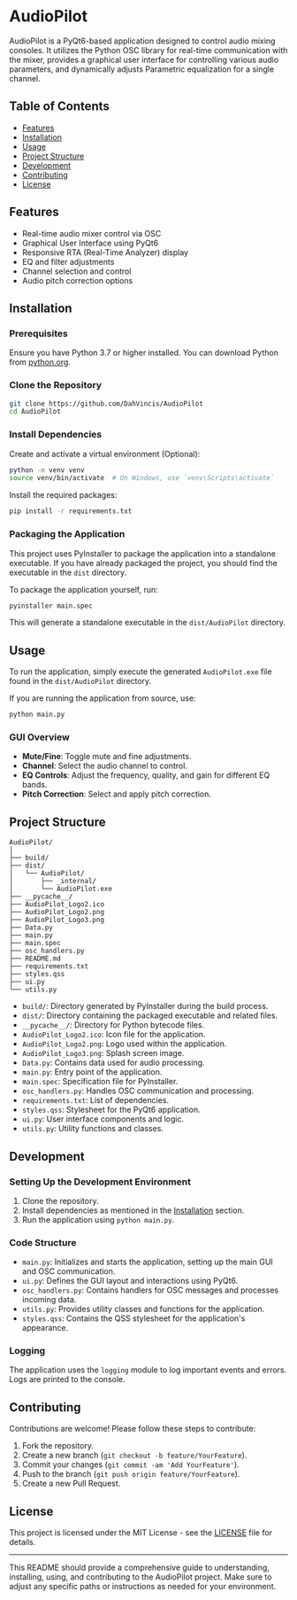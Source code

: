 # AudioPilot

AudioPilot is a PyQt6-based application designed to control audio mixing consoles. It utilizes the Python OSC library for real-time communication with the mixer, provides a graphical user interface for controlling various audio parameters, and dynamically adjusts Parametric equalization for a single channel.

## Table of Contents

- [Features](#features)
- [Installation](#installation)
- [Usage](#usage)
- [Project Structure](#project-structure)
- [Development](#development)
- [Contributing](#contributing)
- [License](#license)

## Features

- Real-time audio mixer control via OSC
- Graphical User Interface using PyQt6
- Responsive RTA (Real-Time Analyzer) display
- EQ and filter adjustments
- Channel selection and control
- Audio pitch correction options

## Installation

### Prerequisites

Ensure you have Python 3.7 or higher installed. You can download Python from [python.org](https://www.python.org/downloads/).

### Clone the Repository

```bash
git clone https://github.com/DahVincis/AudioPilot
cd AudioPilot
```

### Install Dependencies

Create and activate a virtual environment (Optional):

```bash
python -m venv venv
source venv/bin/activate  # On Windows, use `venv\Scripts\activate`
```

Install the required packages:

```bash
pip install -r requirements.txt
```

### Packaging the Application

This project uses PyInstaller to package the application into a standalone executable. If you have already packaged the project, you should find the executable in the `dist` directory.

To package the application yourself, run:

```bash
pyinstaller main.spec
```

This will generate a standalone executable in the `dist/AudioPilot` directory.

## Usage

To run the application, simply execute the generated `AudioPilot.exe` file found in the `dist/AudioPilot` directory.

If you are running the application from source, use:

```bash
python main.py
```

### GUI Overview

- **Mute/Fine**: Toggle mute and fine adjustments.
- **Channel**: Select the audio channel to control.
- **EQ Controls**: Adjust the frequency, quality, and gain for different EQ bands.
- **Pitch Correction**: Select and apply pitch correction.

## Project Structure

```plaintext
AudioPilot/
│
├── build/
├── dist/
│   └── AudioPilot/
│       ├── _internal/
│       └── AudioPilot.exe
├── __pycache__/
├── AudioPilot_Logo2.ico
├── AudioPilot_Logo2.png
├── AudioPilot_Logo3.png
├── Data.py
├── main.py
├── main.spec
├── osc_handlers.py
├── README.md
├── requirements.txt
├── styles.qss
├── ui.py
└── utils.py
```

- `build/`: Directory generated by PyInstaller during the build process.
- `dist/`: Directory containing the packaged executable and related files.
- `__pycache__/`: Directory for Python bytecode files.
- `AudioPilot_Logo2.ico`: Icon file for the application.
- `AudioPilot_Logo2.png`: Logo used within the application.
- `AudioPilot_Logo3.png`: Splash screen image.
- `Data.py`: Contains data used for audio processing.
- `main.py`: Entry point of the application.
- `main.spec`: Specification file for PyInstaller.
- `osc_handlers.py`: Handles OSC communication and processing.
- `requirements.txt`: List of dependencies.
- `styles.qss`: Stylesheet for the PyQt6 application.
- `ui.py`: User interface components and logic.
- `utils.py`: Utility functions and classes.

## Development

### Setting Up the Development Environment

1. Clone the repository.
2. Install dependencies as mentioned in the [Installation](#installation) section.
3. Run the application using `python main.py`.

### Code Structure

- `main.py`: Initializes and starts the application, setting up the main GUI and OSC communication.
- `ui.py`: Defines the GUI layout and interactions using PyQt6.
- `osc_handlers.py`: Contains handlers for OSC messages and processes incoming data.
- `utils.py`: Provides utility classes and functions for the application.
- `styles.qss`: Contains the QSS stylesheet for the application's appearance.

### Logging

The application uses the `logging` module to log important events and errors. Logs are printed to the console.

## Contributing

Contributions are welcome! Please follow these steps to contribute:

1. Fork the repository.
2. Create a new branch (`git checkout -b feature/YourFeature`).
3. Commit your changes (`git commit -am 'Add YourFeature'`).
4. Push to the branch (`git push origin feature/YourFeature`).
5. Create a new Pull Request.

## License

This project is licensed under the MIT License - see the [LICENSE](LICENSE) file for details.

---

This README should provide a comprehensive guide to understanding, installing, using, and contributing to the AudioPilot project. Make sure to adjust any specific paths or instructions as needed for your environment.
